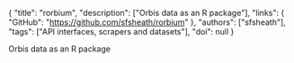 {
  "title": "rorbium",
  "description": ["Orbis data as an R package"],
  "links": {
    "GitHub": "https://github.com/sfsheath/rorbium"
  },
  "authors": ["sfsheath"],
  "tags": ["API interfaces, scrapers and datasets"],
  "doi": null
}

<!-- Generated by csv2md.R – do not edit by hand -->

Orbis data as an R package